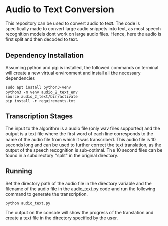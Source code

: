 # Audio to Text Conversion

This repository can be used to convert audio to text. The code is specifically made to convert large audio snippets into
text, as most speech recognition models dont work on large audio files. Hence, here the audio is first split and then
decoded to text.

## Dependency Installation

Assuming python and pip is installed, the followed commands on terminal will create a new virtual environment and
install all the necessary dependencies

```commandline
sudo apt install python3-venv
python3 -m venv audio_2_text_env
source audio_2_text/bin/activate
pip install -r requirements.txt
```

## Transcription Stages

The input to the algorithm is a audio file (only wav files supported) and the output is a text file where the first word
of each line corresponds to the name of the audio file from which it was transcribed. This audio file is 10 seconds long
and can be used to further correct the text translation, as the output of the speech recognition is sub-optimal. The 10
second files can be found in a subdirectory "split" in the original directory. 

## Running

Set the directory path of the audio file in the directory variable and the filename of the audio file in the
audio_text.py code and run the following command to generate the transcription.

```pycon
python audio_text.py
```

The output on the console will show the progress of the translation and create a text file in the directory specified by
the user.

